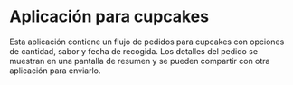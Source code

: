 Aplicación para cupcakes
=================================

Esta aplicación contiene un flujo de pedidos para cupcakes con opciones de cantidad, sabor y fecha de recogida.
Los detalles del pedido se muestran en una pantalla de resumen y se pueden compartir con otra aplicación para enviarlo.

